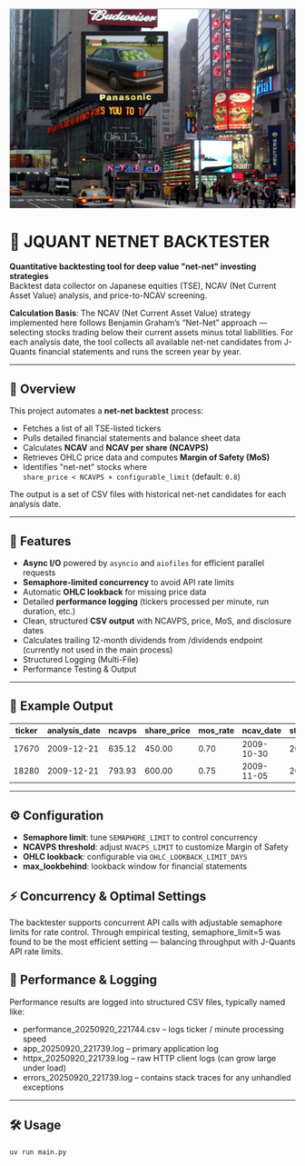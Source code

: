 
![alt text](image.png)

# 🏹 JQUANT NETNET BACKTESTER

**Quantitative backtesting tool for deep value "net-net" investing strategies**  
Backtest data collector on Japanese equities (TSE), NCAV (Net Current Asset Value) analysis, and price-to-NCAV screening.

**Calculation Basis**:
The NCAV (Net Current Asset Value) strategy implemented here follows Benjamin Graham’s “Net-Net” approach — selecting stocks trading below their current assets minus total liabilities.
For each analysis date, the tool collects all available net-net candidates from J-Quants financial statements and runs the screen year by year.

---

## 📖 Overview

This project automates a **net-net backtest** process:

- Fetches a list of all TSE-listed tickers
- Pulls detailed financial statements and balance sheet data
- Calculates **NCAV** and **NCAV per share (NCAVPS)**
- Retrieves OHLC price data and computes **Margin of Safety (MoS)**
- Identifies "net-net" stocks where  
  `share_price < NCAVPS × configurable_limit` (default: `0.8`)

The output is a set of CSV files with historical net-net candidates for each analysis date.

---

## 🚀 Features

- **Async I/O** powered by `asyncio` and `aiofiles` for efficient parallel requests  
- **Semaphore-limited concurrency** to avoid API rate limits  
- Automatic **OHLC lookback** for missing price data  
- Detailed **performance logging** (tickers processed per minute, run duration, etc.)  
- Clean, structured **CSV output** with NCAVPS, price, MoS, and disclosure dates  
- Calculates trailing 12-month dividends from /dividends endpoint (currently not used in the main process)
- Structured Logging (Multi-File)
- Performance Testing & Output

---

## 🧠 Example Output

| ticker | analysis_date | ncavps | share_price | mos_rate | ncav_date  | st_disclosure_date |
| ------ | ------------- | ------ | ----------- | -------- | ---------- | ------------------ |
| 17670  | 2009-12-21    | 635.12 | 450.00      | 0.70     | 2009-10-30 | 2009-10-30         |
| 18280  | 2009-12-21    | 793.93 | 600.00      | 0.75     | 2009-11-05 | 2009-10-30         |

---

## ⚙️ Configuration

- **Semaphore limit**: tune `SEMAPHORE_LIMIT` to control concurrency
- **NCAVPS threshold**: adjust `NVACPS_LIMIT` to customize Margin of Safety
- **OHLC lookback**: configurable via `OHLC_LOOKBACK_LIMIT_DAYS`
- **max_lookbehind**: lookback window for financial statements

## ⚡ Concurrency & Optimal Settings

The backtester supports concurrent API calls with adjustable semaphore limits for rate control.
Through empirical testing, semaphore_limit=5 was found to be the most efficient setting — balancing throughput with J-Quants API rate limits.

## 🧪 Performance & Logging

Performance results are logged into structured CSV files, typically named like:

- performance_20250920_221744.csv – logs ticker / minute processing speed
- app_20250920_221739.log – primary application log
- httpx_20250920_221739.log – raw HTTP client logs (can grow large under load)
- errors_20250920_221739.log – contains stack traces for any unhandled exceptions

---

## 🛠️ Usage

```bash
uv run main.py
